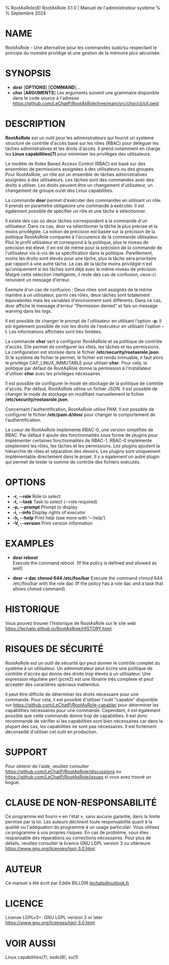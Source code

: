 % RootAsRole(8) RootAsRole 3.1.0 | Manuel de l'administrateur système
%
% Septembre 2024

# NAME
RootAsRole - Une alternative pour les commandes sudo/su respectant le principe du moindre privilège et une gestion de la mémoire plus sécurisée.

# SYNOPSIS
- **dosr** [__OPTIONS__] [__COMMAND__]...
- **chsr** [__ARGUMENTS__]
    Les arguments suivent une grammaire disponible dans le code source à l'adresse <https://github.com/LeChatP/RootAsRole/tree/main/src/chsr/cli/cli.pest>

# DESCRIPTION
**RootAsRole** est un outil pour les administrateurs qui fournit un système structuré de contrôle d'accès basé sur les rôles (RBAC) pour déléguer les tâches administratives et les droits d'accès. Il prend notamment en charge les __Linux capabilities(7)__ pour minimiser les privilèges des utilisateurs.

Le modèle de Roles Based Access Control (RBAC) est basé sur des ensembles de permissions assignées à des utilisateurs ou des groupes. Pour RootAsRole, un rôle est un ensemble de tâches administratives assignées à des utilisateurs. Les tâches sont des commandes avec des droits à utiliser. Les droits peuvent être un changement d'utilisateur, un changement de groupe ou/et des Linux capabilities.

La commande **dosr** permet d'exécuter des commandes en utilisant un rôle. Il prends en paramètre obligatoire une commande à exécuter. Il est également possible de spécifier un rôle et une tâche à sélectionner.

Il existe des cas où deux tâches correspondent à la commande d'un utilisateur. Dans ce cas, dosr va sélectionner la tâche la plus précise et la moins privilégiée. La notion de précision est basée sur la précision de la politique RootAsRole comparée à l'occurence de la commande utilisateur. Plus le profil utilisateur et correspond à la politique, plus le niveau de précision est élevé. Il en est de même pour la précision de la commande de l'utilisateur vis-à-vis de sa spécification dans la politique. Pareillement, moins les droits sont élevés pour une tâche, plus la tâche sera prioritaire par rapport à une autre tâche. Le cas de la tâche moins privilégié n'est qu'uniquement si les tâches sont déjà avec le même niveau de précision. Malgré cette sélection intelligente, il reste des cas de confusion, ceux-ci renvoient un message d'erreur.

Exemple d'un cas de confusion : Deux rôles sont assignés de la même manière à un utilisateur, parmi ces rôles, deux tâches sont totalement équivalentes mais les variables d'environment sont différents. Dans ce cas, dosr affiche le message d'erreur "Permission denied" et fais un message warning dans les logs.

Il est possible de changer le prompt de l'utilisateur en utilisant l'option **-p**. Il est également possible de voir les droits de l'exécuteur en utilisant l'option **-i**. Les informations affichées sont très limitées.

La commande **chsr** sert à configurer RootAsRole et sa politique de contrôle d'accès. Elle permet de configurer les rôles, les tâches et les permissions. La configuration est stockée dans le fichier **/etc/security/rootasrole.json**. Si le système de fichier le permet, le fichier est rendu immuable, il faut alors le privilège CAP_LINUX_IMMUTABLE pour utiliser **chsr**. Pour cela, la politique par défaut de RootAsRole donne la permission à l'installateur d'utiliser **chsr** avec les privilèges nécessaires.

Il est possible de configurer le mode de stockage de la politique de contrôle d'accès. Par défaut, RootAsRole utilise un fichier JSON. Il est possible de changer le mode de stockage en modifiant manuellement le fichier **/etc/security/rootasrole.json**.

Concernant l'authentification, RootAsRole utilise PAM. Il est possible de configurer le fichier **/etc/pam.d/dosr** pour changer le comportement de l'authentification.

Le coeur de RootAsRole implémente RBAC-0, une version simplifiée de RBAC. Par défaut il ajoute des fonctionnalités sous forme de plugins pour implémenter certaines fonctionnalités de RBAC-1. RBAC-0 implémente simplement les rôles, les tâches et les permissions. Les plugins ajoutent la hiérarchie de rôles et séparation des devoirs. Les plugins sont uniquement implémentable directement dans le projet. Il y a également un autre plugin qui permet de tester la somme de contrôle des fichiers exécutés.



# OPTIONS

- **\-r, --role** <ROLE> 
  Role to select  
- **\-t, --task** <TASK>
  Task to select (--role required)  
- **\-p, --prompt** <PROMPT>
  Prompt to display  
- **\-i, --info** 
  Display rights of executor  
- **\-h, --help** 
  Print help (see more with '--help')  
- **\-V, --version**
  Print version information

# EXAMPLES

- **dosr reboot**  
  Execute the command reboot. (If the policy is defined and allowed as well)

- **dosr -r dac chmod 644 /etc/foo/bar**
  Execute the command chmod 644 /etc/foo/bar with the role dac (If the policy has a role dac and a task that allows chmod command)

# HISTORIQUE

Vous pouvez trouver l'historique de RootAsRole sur le site web <https://lechatp.github.io/RootAsRole/HISTORY.html>.

# RISQUES DE SÉCURITÉ

RootAsRole est un outil de sécurité qui peut donner le contrôle complet du système à un utilisateur. Un administrateur peut écrire une politique de contrôle d'accès qui donne des droits trop élevés à un utilisateur. Une expression régulière perl (pcre2) est une librairie très complexe et peut accepter des caractères spéciaux inattendus.

Il peut être difficile de déterminer les droits nécessaire pour une commande. Pour cela, il est possible d'utiliser l'outil "capable" disponible sur <https://github.com/LeChatP/RootAsRole-capable/> pour déterminer les capabilities nécessaires pour une commande. Cependant, il est également possible que cette commande donne trop de capabilities. Il est donc recommandé de vérifier si les capabilities sont bien nécessaires car dans la plupart des cas, les capabilities ne sont pas nécessaires. Il est fortement déconseillé d'utiliser cet outil en production.

# SUPPORT

Pour obtenir de l'aide, veuillez consulter <https://github.com/LeChatP/RootAsRole/discussions> ou <https://github.com/LeChatP/RootAsRole/issues> si vous avez trouvé un bogue.

# CLAUSE DE NON-RESPONSABILITÉ

Ce programme est fourni « en l'état », sans aucune garantie, dans la limite permise par la loi. Les auteurs déclinent toute responsabilité quant à la qualité ou l'adéquation du programme à un usage particulier. Vous utilisez ce programme à vos propres risques. En cas de problème, vous êtes responsable des réparations ou corrections nécessaires. Pour plus de détails, veuillez consulter la licence GNU LGPL version 3 ou ultérieure <https://www.gnu.org/licenses/lgpl-3.0.html>.

# AUTEUR
Ce manuel a été écrit par Eddie BILLOIR <lechatp@outlook.fr>

# LICENCE
License LGPLv3+: GNU LGPL version 3 or later <https://www.gnu.org/licenses/lgpl-3.0.html>.

# VOIR AUSSI
Linux capabilities(7), sudo(8), su(1)